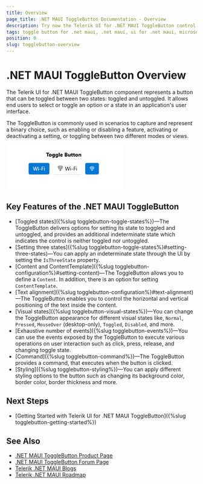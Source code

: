 ```yaml
---
title: Overview
page_title: .NET MAUI ToggleButton Documentation - Overview
description: Try now the Telerik UI for .NET MAUI ToggleButton control that provides various options for customizing its look and feel.
tags: toggle button for .net maui, .net maui, ui for .net maui, microsoft .net maui
position: 0
slug: togglebutton-overview
---
```


# .NET MAUI ToggleButton Overview

The Telerik UI for .NET MAUI ToggleButton component represents a button that can be toggled between two states: toggled and untoggled. It allows end users to select or toggle an option or a state in an application's user interface.

The ToggleButton is commonly used in scenarios to capture and represent a binary choice, such as enabling or disabling a feature, activating or deactivating a setting, or toggling between two different modes or views.

![.NET MAUI ToggleButton Overview](images/togglebutton-overview.png "ToggleButton for .NET MAUI")

## Key Features of the .NET MAUI ToggleButton

* [Toggled states]({%slug togglebutton-toggle-states%})&mdash;The ToggleButton delivers options for setting its state to toggled and untoggled, and provides an additional indeterminate state which indicates the control is neither toggled nor untoggled.
* [Setting three states]({%slug togglebutton-toggle-states%}#setting-three-states)&mdash;You can apply an indeterminate state through the UI by setting the `IsThreeState` property.
* [Content and ContentTemplate]({%slug togglebutton-configuration%}#setting-content)&mdash;The ToggleButton allows you to define a `Content`. In addition, there is an option for setting `ContentTemplate`.
* [Text alignment]({%slug togglebutton-configuration%}#text-alignment)&mdash;The ToggleButton enables you to control the horizontal and vertical positioning of the text inside the content.
* [Visual states]({%slug togglebutton-visual-states%})&mdash;You can change the ToggleButton appearance for different visual states like, `Normal`, `Pressed`, `MouseOver` (desktop-only), `Toggled`, `Disabled`, and more.
* [Exhaustive number of events]({%slug togglebutton-events%})&mdash;You can use the events exposed by the ToggleButton to execute various operations on user interaction such as click, press, release, and changing toggle state.
* [Command]({%slug togglebutton-command%})&mdash;The ToggleButton provides a command, that executes when the button is clicked.
* [Styling]({%slug togglebutton-styling%})&mdash;You can apply different styling options to the button such as changing its background color, border color, border thickness and more.

## Next Steps

- [Getting Started with Telerik UI for .NET MAUI ToggleButton]({%slug togglebutton-getting-started%})

## See Also

- <a href="https://www.telerik.com/maui-ui/togglebutton" target="_blank">.NET MAUI ToggleButton Product Page</a>
- <a href="https://www.telerik.com/forums/maui?tagId=2057" target="_blank">.NET MAUI ToggleButton Forum Page</a>
- <a href="https://www.telerik.com/blogs/mobile-net-maui" target="_blank">Telerik .NET MAUI Blogs</a>
- <a href="https://www.telerik.com/support/whats-new/maui-ui/roadmap" target="_blank">Telerik .NET MAUI Roadmap</a>